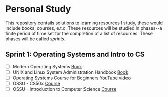 # Personal Study

This repository contails solutions to learning resources I study, these would include books, courses, e.t.c. These resources will be studied in phases--a finite period of time set for the completion of a list of resources. These phases will be called _sprints_.

## Sprint 1: Operating Systems and Intro to CS

- [ ] Modern Operating Systems [Book](https://www.amazon.com/Modern-Operating-Systems-Andrew-Tanenbaum/dp/013359162X)
- [ ] UNIX and Linux System Administration Handbook [Book](https://www.amazon.com/UNIX-Linux-System-Administration-Handbook/dp/0134277554)
- [ ] Operating Systems Course for Beginners [YouTube video](https://www.youtube.com/watch?v=yK1uBHPdp30)
- [ ] OSSU - CS50x [Course](https://cs50.harvard.edu/x/2024)
- [ ] OSSU - Introduction to Computer Science [Course](https://www.edx.org/course/introduction-to-computer-science-and-programming-7)

